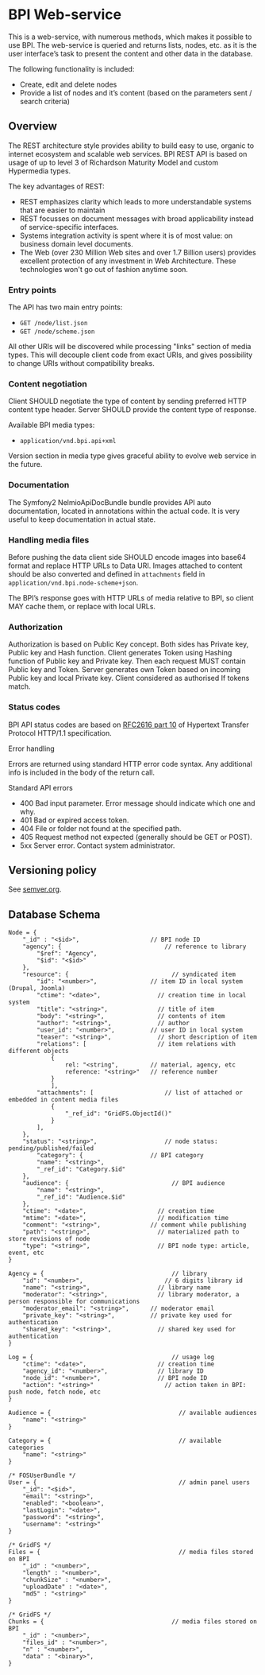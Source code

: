 BPI Web-service
========
This is a web-service, with numerous methods, which makes it possible to use BPI.
The web-service is queried and returns lists, nodes, etc. as it is the user interface’s task to present the content and other data in the database.

The following functionality is included:
* Create, edit and delete nodes
* Provide a list of nodes and it’s content (based on the parameters sent / search criteria)

Overview
--------
The REST architecture style provides ability to build easy to use, organic to internet ecosystem and scalable web services.
BPI REST API is based on usage of up to level 3 of Richardson Maturity Model and custom Hypermedia types.

The key advantages of REST:
* REST emphasizes clarity which leads to more understandable systems that are easier to maintain
* REST focusses on document messages with broad applicability instead of service-specific interfaces.
* Systems integration activity is spent where it is of most value: on business domain level documents.
* The Web (over 230 Million Web sites and over 1.7 Billion users) provides excellent protection of any investment in Web Architecture. These technologies won't go out of fashion anytime soon.

### Entry points
The API has two main entry points:
*   `GET /node/list.json`
*   `GET /node/scheme.json`

All other URIs will be discovered while processing "links" section of media types.
This will decouple client code from exact URIs, and gives possibility to change URIs without compatibility breaks.

### Content negotiation
Client SHOULD negotiate the type of content by sending preferred HTTP content type header.
Server SHOULD provide the content type of response.

Available BPI media types:
*    `application/vnd.bpi.api+xml`

Version section in media type gives graceful ability to evolve web service in the future.

### Documentation
The Symfony2 NelmioApiDocBundle bundle provides API auto documentation, located in annotations within the actual code.
It is very useful to keep documentation in actual state.

### Handling media files
Before pushing the data client side SHOULD encode images into base64 format and replace HTTP URLs to Data URI.
Images attached to content should be also converted and defined in `attachments` field in `application/vnd.bpi.node-scheme+json`.

The BPI’s response goes with HTTP URLs of media relative to BPI, so client MAY cache them, or replace with local URLs.

### Authorization
Authorization is based on Public Key concept.
Both sides has Private key, Public key and Hash function.
Client generates Token using Hashing function of Public key and Private key.
Then each request MUST contain Public key and Token.
Server generates own Token based on incoming Public key and local Private key.
Client considered as authorised If tokens match.

### Status codes
BPI API status codes are based on [RFC2616 part 10][RFC2616] of Hypertext Transfer Protocol HTTP/1.1 specification. 

Error handling

Errors are returned using standard HTTP error code syntax.
Any additional info is included in the body of the return call. 

Standard API errors
*   400    Bad input parameter. Error message should indicate which one and why.
*   401    Bad or expired access token. 
*   404    File or folder not found at the specified path.
*   405    Request method not expected (generally should be GET or POST).
*   5xx    Server error. Contact system administrator.


Versioning policy
--------

See [semver.org][semver.org].

Database Schema
--------
    Node = {
        "_id" : "<$id>",   	                // BPI node ID
        "agency": {			                    // reference to library
            "$ref": "Agency",
            "$id": "<$id>"
        },
        "resource": {			                  // syndicated item
            "id": "<number>",               // item ID in local system (Drupal, Joomla)
            "ctime": "<date>",		          // creation time in local system
            "title": "<string>",	          // title of item
            "body": "<string>",		          // contents of item 
            "author": "<string>",	          // author 
            "user_id": "<number>",	        // user ID in local system
            "teaser": "<string>",	          // short description of item
            "relations": [		              // item relations with different objects
                { 
                    rel: "<string",	        // material, agency, etc
                    reference: "<string>" 	// reference number
                }
                ],
            "attachments": [		            // list of attached or embedded in content media files
                {
                    "_ref_id": "GridFS.ObjectId()"
                }
            ],
        },
        "status": "<string>",		            // node status: pending/published/failed
            "category": {                   // BPI category
            "name": "<string>",
            "_ref_id": "Category.$id"
        },
        "audience": {			                  // BPI audience
            "name": "<string>",
            "_ref_id": "Audience.$id"
        },
        "ctime": "<date>",		              // creation time
        "mtime": "<date>",		              // modification time
        "comment": "<string>",	          	// comment while publishing 
        "path": "<string>",		              // materialized path to store revisions of node
        "type": "<string>",		              // BPI node type: article, event, etc
    }

    Agency = {				                      // library
        "id": "<number>",		                // 6 digits library id
        "name": "<string>",		              // library name
        "moderator": "<string>",	          // library moderator, a person responsible for communications
        "moderator_email": "<string>",      // moderator email
        "private_key": "<string>",	        // private key used for authentication
        "shared_key": "<string>",	          // shared key used for authentication
    }

    Log = {				                          // usage log
        "ctime": "<date>",		              // creation time
        "agency_id": "<number>",	          // library ID
        "node_id": "<number>",		          // BPI node ID
        "action": "<string>"		            // action taken in BPI: push node, fetch node, etc
    }

    Audience = {				                    // available audiences
        "name": "<string>"
    }

    Category = {				                    // available categories
        "name": "<string>"
    }

    /* FOSUserBundle */
    User = {				                        // admin panel users
        "_id": "<$id>",			
        "email": "<string>",		
        "enabled": "<boolean>",
        "lastLogin": "<date>",
        "password": "<string>",
        "username": "<string>"
    }

    /* GridFS */
    Files = {				                        // media files stored on BPI
        "_id" : "<number>",
        "length" : "<number>",
        "chunkSize" : "<number>",
        "uploadDate" : "<date>",
        "md5" : "<string>"
    }

    /* GridFS */
    Chunks = {				                      // media files stored on BPI
        "_id" : "<number>",
        "files_id" : "<number>",
        "n" : "<number>",
        "data" : "<binary>",
    }


[RFC2616]: http://www.w3.org/Protocols/rfc2616/rfc2616-sec10.html
[semver.org]: http://semver.org/
